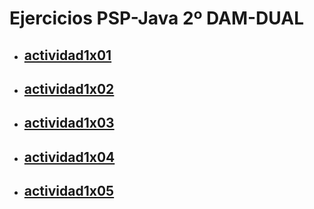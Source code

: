 # Ejercicios PSP-Java 2º DAM-DUAL

- ## [actividad1x01](Ejercicios/src/actividad1x01)
- ## [actividad1x02](Ejercicios/src/actividad1x02)
- ## [actividad1x03](Ejercicios/src/actividad1x03)
- ## [actividad1x04](Ejercicios/src/actividad1x04)
- ## [actividad1x05](Ejercicios/src/actividad1x05)
